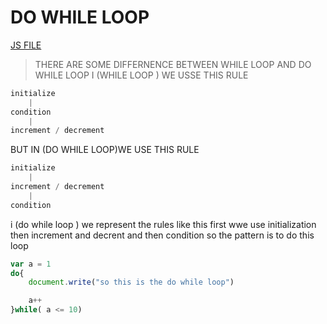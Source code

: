 # DO WHILE LOOP 
[JS FILE](../JS/27-do-while-loop.js)
> THERE ARE SOME DIFFERNENCE BETWEEN WHILE LOOP AND DO WHILE LOOP 
I (WHILE LOOP ) WE USSE THIS RULE 
```javascript
initialize
    |  
condition 
    |
increment / decrement
```
BUT IN (DO WHILE LOOP)WE USE THIS RULE
```javascript
initialize
    |  
increment / decrement
    |
condition
```
i (do while loop ) we represent the rules 
like this first wwe use initialization then increment and decrent and then condition
so the pattern is to do this loop 
```javascript
var a = 1
do{
    document.write("so this is the do while loop")

    a++
}while( a <= 10)
```